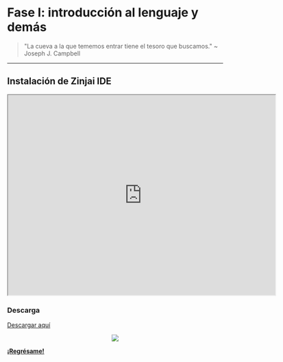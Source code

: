# Fase I: introducción al lenguaje y demás

> "La cueva a la que tememos entrar tiene el tesoro que buscamos." ~ Joseph J. Campbell

***

## Instalación de Zinjai IDE

<center><iframe src="https://drive.google.com/file/d/1qm0n2Sbflr5EntqUgEezCNMJ_INa0NZY/preview" width="624" height="468" allow="autoplay"></iframe></center>

### Descarga

[Descargar aquí](https://drive.google.com/file/d/1qm0n2Sbflr5EntqUgEezCNMJ_INa0NZY/view?usp=sharing)

<!---

***

## Título_del_archivo

<center><iframe src="enlace" width="416" height="312" allow="autoplay"></iframe></center>

<br>

### Descarga

[Descargar aquí](enlace)

***

--->

<center> <img src="https://img.shields.io/badge/License-CC\_BY--SA\_4.0-lightgrey.svg"> </center> 

**[¡Regrésame!](/index)**